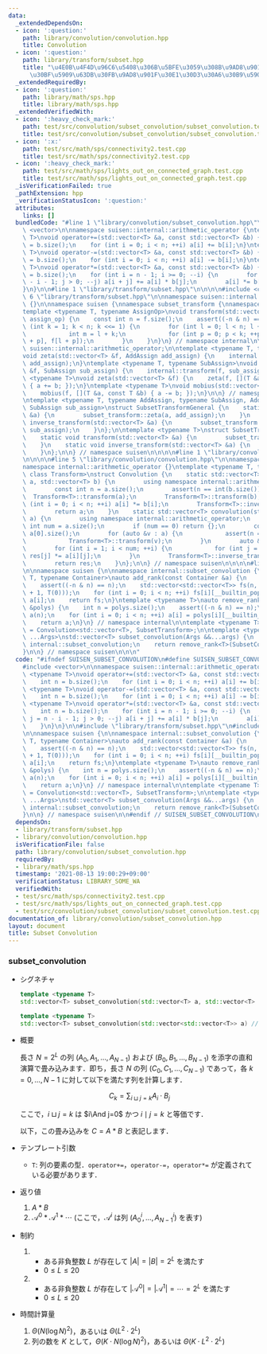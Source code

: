 ```yaml
---
data:
  _extendedDependsOn:
  - icon: ':question:'
    path: library/convolution/convolution.hpp
    title: Convolution
  - icon: ':question:'
    path: library/transform/subset.hpp
    title: "\u4E0B\u4F4D\u96C6\u5408\u306B\u5BFE\u3059\u308B\u9AD8\u901F\u30BC\u30FC\
      \u30BF\u5909\u63DB\u30FB\u9AD8\u901F\u30E1\u30D3\u30A6\u30B9\u5909\u63DB"
  _extendedRequiredBy:
  - icon: ':question:'
    path: library/math/sps.hpp
    title: library/math/sps.hpp
  _extendedVerifiedWith:
  - icon: ':heavy_check_mark:'
    path: test/src/convolution/subset_convolution/subset_convolution.test.cpp
    title: test/src/convolution/subset_convolution/subset_convolution.test.cpp
  - icon: ':x:'
    path: test/src/math/sps/connectivity2.test.cpp
    title: test/src/math/sps/connectivity2.test.cpp
  - icon: ':heavy_check_mark:'
    path: test/src/math/sps/lights_out_on_connected_graph.test.cpp
    title: test/src/math/sps/lights_out_on_connected_graph.test.cpp
  _isVerificationFailed: true
  _pathExtension: hpp
  _verificationStatusIcon: ':question:'
  attributes:
    links: []
  bundledCode: "#line 1 \"library/convolution/subset_convolution.hpp\"\n\n\n\n#include\
    \ <vector>\n\nnamespace suisen::internal::arithmetic_operator {\ntemplate <typename\
    \ T>\nvoid operator+=(std::vector<T> &a, const std::vector<T> &b) {\n    int n\
    \ = b.size();\n    for (int i = 0; i < n; ++i) a[i] += b[i];\n}\ntemplate <typename\
    \ T>\nvoid operator-=(std::vector<T> &a, const std::vector<T> &b) {\n    int n\
    \ = b.size();\n    for (int i = 0; i < n; ++i) a[i] -= b[i];\n}\ntemplate <typename\
    \ T>\nvoid operator*=(std::vector<T> &a, const std::vector<T> &b) {\n    int n\
    \ = b.size();\n    for (int i = n - 1; i >= 0; --i) {\n        for (int j = n\
    \ - i - 1; j > 0; --j) a[i + j] += a[i] * b[j];\n        a[i] *= b[0];\n    }\n\
    }\n}\n\n#line 1 \"library/transform/subset.hpp\"\n\n\n\n#include <cassert>\n#line\
    \ 6 \"library/transform/subset.hpp\"\n\nnamespace suisen::internal::arithmetic_operator\
    \ {}\n\nnamespace suisen {\nnamespace subset_transform {\nnamespace internal {\n\
    template <typename T, typename AssignOp>\nvoid transform(std::vector<T> &f, AssignOp\
    \ assign_op) {\n    const int n = f.size();\n    assert((-n & n) == n);\n    for\
    \ (int k = 1; k < n; k <<= 1) {\n        for (int l = 0; l < n; l += 2 * k) {\n\
    \            int m = l + k;\n            for (int p = 0; p < k; ++p) assign_op(f[m\
    \ + p], f[l + p]);\n        }\n    }\n}\n} // namespace internal\n\nusing namespace\
    \ suisen::internal::arithmetic_operator;\n\ntemplate <typename T, typename AddAssign>\n\
    void zeta(std::vector<T> &f, AddAssign add_assign) {\n    internal::transform(f,\
    \ add_assign);\n}\ntemplate <typename T, typename SubAssign>\nvoid mobius(std::vector<T>\
    \ &f, SubAssign sub_assign) {\n    internal::transform(f, sub_assign);\n}\ntemplate\
    \ <typename T>\nvoid zeta(std::vector<T> &f) {\n    zeta(f, [](T &a, const T &b)\
    \ { a += b; });\n}\ntemplate <typename T>\nvoid mobius(std::vector<T> &f) {\n\
    \    mobius(f, [](T &a, const T &b) { a -= b; });\n}\n\n} // namespace subset_transform\n\
    \ntemplate <typename T, typename AddAssign, typename SubAssign, AddAssign add_assign,\
    \ SubAssign sub_assign>\nstruct SubsetTransformGeneral {\n    static void transform(std::vector<T>\
    \ &a) {\n        subset_transform::zeta(a, add_assign);\n    }\n    static void\
    \ inverse_transform(std::vector<T> &a) {\n        subset_transform::mobius(a,\
    \ sub_assign);\n    }\n};\n\ntemplate <typename T>\nstruct SubsetTransform {\n\
    \    static void transform(std::vector<T> &a) {\n        subset_transform::zeta(a);\n\
    \    }\n    static void inverse_transform(std::vector<T> &a) {\n        subset_transform::mobius(a);\n\
    \    }\n};\n\n} // namespace suisen\n\n\n\n#line 1 \"library/convolution/convolution.hpp\"\
    \n\n\n\n#line 5 \"library/convolution/convolution.hpp\"\n\nnamespace suisen {\n\
    namespace internal::arithmetic_operator {}\ntemplate <typename T, template <typename>\
    \ class Transform>\nstruct Convolution {\n    static std::vector<T> convolution(std::vector<T>\
    \ a, std::vector<T> b) {\n        using namespace internal::arithmetic_operator;\n\
    \        const int n = a.size();\n        assert(n == int(b.size()));\n      \
    \  Transform<T>::transform(a);\n        Transform<T>::transform(b);\n        for\
    \ (int i = 0; i < n; ++i) a[i] *= b[i];\n        Transform<T>::inverse_transform(a);\n\
    \        return a;\n    }\n    static std::vector<T> convolution(std::vector<std::vector<T>>\
    \ a) {\n        using namespace internal::arithmetic_operator;\n        const\
    \ int num = a.size();\n        if (num == 0) return {};\n        const int n =\
    \ a[0].size();\n        for (auto &v : a) {\n            assert(n == int(v.size()));\n\
    \            Transform<T>::transform(v);\n        }\n        auto &res = a[0];\n\
    \        for (int i = 1; i < num; ++i) {\n            for (int j = 0; j < n; ++j)\
    \ res[j] *= a[i][j];\n        }\n        Transform<T>::inverse_transform(res);\n\
    \        return res;\n    }\n};\n\n} // namespace suisen\n\n\n\n#line 29 \"library/convolution/subset_convolution.hpp\"\
    \n\nnamespace suisen {\n\nnamespace internal::subset_convolution {\ntemplate <typename\
    \ T, typename Container>\nauto add_rank(const Container &a) {\n    int n = a.size();\n\
    \    assert((-n & n) == n);\n    std::vector<std::vector<T>> fs(n, std::vector<T>(__builtin_ctz(n)\
    \ + 1, T(0)));\n    for (int i = 0; i < n; ++i) fs[i][__builtin_popcount(i)] =\
    \ a[i];\n    return fs;\n}\ntemplate <typename T>\nauto remove_rank(const std::vector<std::vector<T>>\
    \ &polys) {\n    int n = polys.size();\n    assert((-n & n) == n);\n    std::vector<T>\
    \ a(n);\n    for (int i = 0; i < n; ++i) a[i] = polys[i][__builtin_popcount(i)];\n\
    \    return a;\n}\n} // namespace internal\n\ntemplate <typename T>\nusing SubsetConvolution\
    \ = Convolution<std::vector<T>, SubsetTransform>;\n\ntemplate <typename T, typename\
    \ ...Args>\nstd::vector<T> subset_convolution(Args &&...args) {\n    using namespace\
    \ internal::subset_convolution;\n    return remove_rank<T>(SubsetConvolution<T>::convolution(add_rank<T>(args)...));\n\
    }\n\n} // namespace suisen\n\n\n"
  code: "#ifndef SUISEN_SUBSET_CONVOLUTION\n#define SUISEN_SUBSET_CONVOLUTION\n\n\
    #include <vector>\n\nnamespace suisen::internal::arithmetic_operator {\ntemplate\
    \ <typename T>\nvoid operator+=(std::vector<T> &a, const std::vector<T> &b) {\n\
    \    int n = b.size();\n    for (int i = 0; i < n; ++i) a[i] += b[i];\n}\ntemplate\
    \ <typename T>\nvoid operator-=(std::vector<T> &a, const std::vector<T> &b) {\n\
    \    int n = b.size();\n    for (int i = 0; i < n; ++i) a[i] -= b[i];\n}\ntemplate\
    \ <typename T>\nvoid operator*=(std::vector<T> &a, const std::vector<T> &b) {\n\
    \    int n = b.size();\n    for (int i = n - 1; i >= 0; --i) {\n        for (int\
    \ j = n - i - 1; j > 0; --j) a[i + j] += a[i] * b[j];\n        a[i] *= b[0];\n\
    \    }\n}\n}\n\n#include \"library/transform/subset.hpp\"\n#include \"library/convolution/convolution.hpp\"\
    \n\nnamespace suisen {\n\nnamespace internal::subset_convolution {\ntemplate <typename\
    \ T, typename Container>\nauto add_rank(const Container &a) {\n    int n = a.size();\n\
    \    assert((-n & n) == n);\n    std::vector<std::vector<T>> fs(n, std::vector<T>(__builtin_ctz(n)\
    \ + 1, T(0)));\n    for (int i = 0; i < n; ++i) fs[i][__builtin_popcount(i)] =\
    \ a[i];\n    return fs;\n}\ntemplate <typename T>\nauto remove_rank(const std::vector<std::vector<T>>\
    \ &polys) {\n    int n = polys.size();\n    assert((-n & n) == n);\n    std::vector<T>\
    \ a(n);\n    for (int i = 0; i < n; ++i) a[i] = polys[i][__builtin_popcount(i)];\n\
    \    return a;\n}\n} // namespace internal\n\ntemplate <typename T>\nusing SubsetConvolution\
    \ = Convolution<std::vector<T>, SubsetTransform>;\n\ntemplate <typename T, typename\
    \ ...Args>\nstd::vector<T> subset_convolution(Args &&...args) {\n    using namespace\
    \ internal::subset_convolution;\n    return remove_rank<T>(SubsetConvolution<T>::convolution(add_rank<T>(args)...));\n\
    }\n\n} // namespace suisen\n\n#endif // SUISEN_SUBSET_CONVOLUTION\n"
  dependsOn:
  - library/transform/subset.hpp
  - library/convolution/convolution.hpp
  isVerificationFile: false
  path: library/convolution/subset_convolution.hpp
  requiredBy:
  - library/math/sps.hpp
  timestamp: '2021-08-13 19:00:29+09:00'
  verificationStatus: LIBRARY_SOME_WA
  verifiedWith:
  - test/src/math/sps/connectivity2.test.cpp
  - test/src/math/sps/lights_out_on_connected_graph.test.cpp
  - test/src/convolution/subset_convolution/subset_convolution.test.cpp
documentation_of: library/convolution/subset_convolution.hpp
layout: document
title: Subset Convolution
---
```


### subset_convolution

- シグネチャ

  ```cpp
  template <typename T>
  std::vector<T> subset_convolution(std::vector<T> a, std::vector<T> b) // (1)

  template <typename T>
  std::vector<T> subset_convolution(std::vector<std::vector<T>> a) // (2)
  ```

- 概要

  長さ $N=2^L$ の列 $(A_0,A_1,\ldots,A_{N-1})$ および $(B_0,B_1,\ldots,B_{N-1})$ を添字の直和演算で畳み込みます．即ち，長さ $N$ の列 $(C_0,C_1,\ldots,C_{N-1})$ であって，各 $k=0,\ldots,N-1$ に対して以下を満たす列を計算します．

  $$ C _ k = \sum _ { i \sqcup j = k } A _ i \cdot B _ j $$

  ここで，$i\sqcup j=k$ は $i\And j=0$ かつ $i\mid j=k$ と等価です．

  以下，この畳み込みを $C=A\ast B$ と表記します．

- テンプレート引数

  - `T`: 列の要素の型．`operator+=`，`operator-=`，`operator*=` が定義されている必要があります．

- 返り値
  
  1. $A\ast B$
  2. $\mathcal{A}^0\ast \mathcal{A}^1\ast \cdots$ (ここで，$\mathcal{A}^i$ は列 $(A_0^i,\ldots,A_{N-1}^i)$ を表す)

- 制約

  1. - ある非負整数 $L$ が存在して $\vert A \vert=\vert B \vert= 2 ^ L$ を満たす
     - $0\leq L\leq 20$
  2. - ある非負整数 $L$ が存在して $\vert\mathcal{A}^0\vert=\vert\mathcal{A}^1\vert=\cdots=2^L$ を満たす
     - $0\leq L\leq 20$

- 時間計算量

  1. $\Theta(N(\log N)^2)$，あるいは $\Theta(L^2\cdot 2^L)$
  2. 列の数を $K$ として，$\Theta(K\cdot N(\log N)^2)$，あるいは $\Theta(K\cdot L^2\cdot 2^L)$
